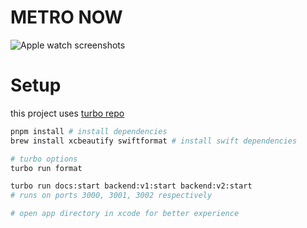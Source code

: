 # METRO NOW

![Apple watch screenshots](https://github.com/krystxf/metro-now/assets/48121710/3ce8f583-c260-4588-b63d-63ecadd22333)

# Setup

this project uses [turbo repo](https://turbo.build/repo/docs)

```bash
pnpm install # install dependencies
brew install xcbeautify swiftformat # install swift dependencies

# turbo options
turbo run format

turbo run docs:start backend:v1:start backend:v2:start
# runs on ports 3000, 3001, 3002 respectively

# open app directory in xcode for better experience
```
